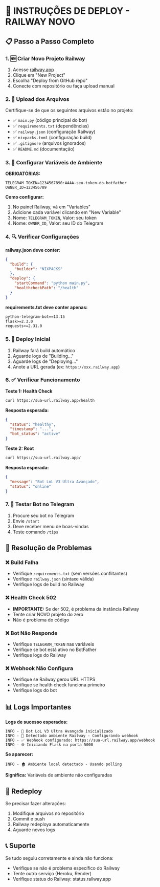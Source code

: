 # 🚀 INSTRUÇÕES DE DEPLOY - RAILWAY NOVO

## 📋 Passo a Passo Completo

### 1. 🆕 Criar Novo Projeto Railway
1. Acesse [railway.app](https://railway.app)
2. Clique em "New Project"
3. Escolha "Deploy from GitHub repo"
4. Conecte com repositório ou faça upload manual

### 2. 📂 Upload dos Arquivos
Certifique-se de que os seguintes arquivos estão no projeto:
- ✅ `main.py` (código principal do bot)
- ✅ `requirements.txt` (dependências)
- ✅ `railway.json` (configuração Railway)
- ✅ `nixpacks.toml` (configuração build)
- ✅ `.gitignore` (arquivos ignorados)
- ✅ `README.md` (documentação)

### 3. 🔧 Configurar Variáveis de Ambiente

**OBRIGATÓRIAS:**
```env
TELEGRAM_TOKEN=1234567890:AAAA-seu-token-do-botfather
OWNER_ID=123456789
```

**Como configurar:**
1. No painel Railway, vá em "Variables"
2. Adicione cada variável clicando em "New Variable"
3. Nome: `TELEGRAM_TOKEN`, Valor: seu token
4. Nome: `OWNER_ID`, Valor: seu ID do Telegram

### 4. 🔍 Verificar Configurações

**railway.json deve conter:**
```json
{
  "build": {
    "builder": "NIXPACKS"
  },
  "deploy": {
    "startCommand": "python main.py",
    "healthcheckPath": "/health"
  }
}
```

**requirements.txt deve conter apenas:**
```txt
python-telegram-bot==13.15
flask>=2.3.0
requests>=2.31.0
```

### 5. 🚀 Deploy Inicial
1. Railway fará build automático
2. Aguarde logs de "Building..."
3. Aguarde logs de "Deploying..."
4. Anote a URL gerada (ex: `https://xxx.railway.app`)

### 6. ✅ Verificar Funcionamento

**Teste 1: Health Check**
```bash
curl https://sua-url.railway.app/health
```
**Resposta esperada:**
```json
{
  "status": "healthy",
  "timestamp": "...",
  "bot_status": "active"
}
```

**Teste 2: Root**
```bash
curl https://sua-url.railway.app/
```
**Resposta esperada:**
```json
{
  "message": "Bot LoL V3 Ultra Avançado",
  "status": "online"
}
```

### 7. 🤖 Testar Bot no Telegram
1. Procure seu bot no Telegram
2. Envie `/start`
3. Deve receber menu de boas-vindas
4. Teste comando `/tips`

## 🚨 Resolução de Problemas

### ❌ Build Falha
- Verifique `requirements.txt` (sem versões conflitantes)
- Verifique `railway.json` (sintaxe válida)
- Verifique logs de build no Railway

### ❌ Health Check 502
- **IMPORTANTE:** Se der 502, é problema da instância Railway
- Tente criar NOVO projeto do zero
- Não é problema do código

### ❌ Bot Não Responde
- Verifique `TELEGRAM_TOKEN` nas variáveis
- Verifique se bot está ativo no BotFather
- Verifique logs do Railway

### ❌ Webhook Não Configura
- Verifique se Railway gerou URL HTTPS
- Verifique se health check funciona primeiro
- Verifique logs do bot

## 📊 Logs Importantes

**Logs de sucesso esperados:**
```
INFO - 🤖 Bot LoL V3 Ultra Avançado inicializado
INFO - 🚀 Detectado ambiente Railway - Configurando webhook
INFO - ✅ Webhook configurado: https://sua-url.railway.app/webhook
INFO - 🌐 Iniciando Flask na porta 5000
```

**Se aparecer:**
```
INFO - 🏠 Ambiente local detectado - Usando polling
```
**Significa:** Variáveis de ambiente não configuradas

## 🔄 Redeploy
Se precisar fazer alterações:
1. Modifique arquivos no repositório
2. Commit e push
3. Railway redeploya automaticamente
4. Aguarde novos logs

## 📞 Suporte
Se tudo seguiu corretamente e ainda não funciona:
- Verifique se não é problema específico do Railway
- Tente outro serviço (Heroku, Render)
- Verifique status do Railway: status.railway.app 